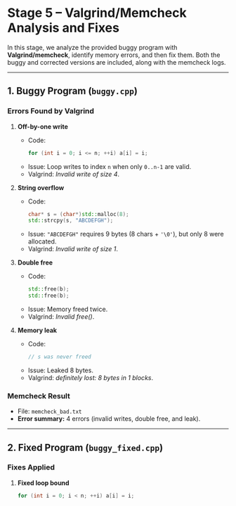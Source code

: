 # Stage 5 – Valgrind/Memcheck Analysis and Fixes

In this stage, we analyze the provided buggy program with **Valgrind/memcheck**, identify memory errors, and then fix them. Both the buggy and corrected versions are included, along with the memcheck logs.

---

## 1. Buggy Program (`buggy.cpp`)

### Errors Found by Valgrind
1. **Off-by-one write**  
   - Code:  
     ```cpp
     for (int i = 0; i <= n; ++i) a[i] = i;
     ```  
   - Issue: Loop writes to index `n` when only `0..n-1` are valid.  
   - Valgrind: *Invalid write of size 4*.  

2. **String overflow**  
   - Code:  
     ```cpp
     char* s = (char*)std::malloc(8);
     std::strcpy(s, "ABCDEFGH");
     ```  
   - Issue: `"ABCDEFGH"` requires 9 bytes (8 chars + `'\0'`), but only 8 were allocated.  
   - Valgrind: *Invalid write of size 1*.  

3. **Double free**  
   - Code:  
     ```cpp
     std::free(b);
     std::free(b);
     ```  
   - Issue: Memory freed twice.  
   - Valgrind: *Invalid free()*.

4. **Memory leak**  
   - Code:  
     ```cpp
     // s was never freed
     ```  
   - Issue: Leaked 8 bytes.  
   - Valgrind: *definitely lost: 8 bytes in 1 blocks*.  

### Memcheck Result
- File: `memcheck_bad.txt`  
- **Error summary:** 4 errors (invalid writes, double free, and leak).  

---

## 2. Fixed Program (`buggy_fixed.cpp`)

### Fixes Applied
1. **Fixed loop bound**  
   ```cpp
   for (int i = 0; i < n; ++i) a[i] = i;
